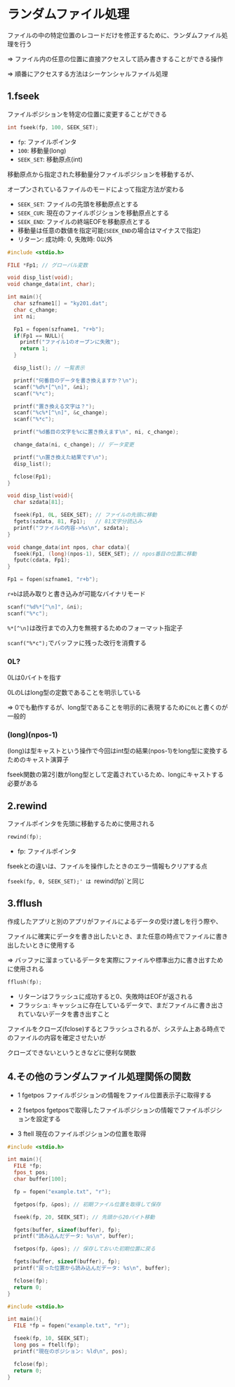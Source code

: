 # ランダムファイル処理
ファイルの中の特定位置のレコードだけを修正するために、ランダムファイル処理を行う

=> ファイル内の任意の位置に直接アクセスして読み書きすることができる操作

=> 順番にアクセスする方法はシーケンシャルファイル処理

## 1.fseek
ファイルポジションを特定の位置に変更することができる

```c
int fseek(fp, 100, SEEK_SET);
```
- `fp`: ファイルポインタ
- `100`: 移動量(long)
- `SEEK_SET`: 移動原点(int)

移動原点から指定された移動量分ファイルポジションを移動するが、

オープンされているファイルのモードによって指定方法が変わる

- `SEEK_SET`: ファイルの先頭を移動原点とする
- `SEEK_CUR`: 現在のファイルポジションを移動原点とする
- `SEEK_END`: ファイルの終端EOFを移動原点とする
- 移動量は任意の数値を指定可能(`SEEK_END`の場合はマイナスで指定)
- リターン: 成功時: 0, 失敗時: 0以外

```c
#include <stdio.h>

FILE *Fp1; // グローバル変数

void disp_list(void);
void change_data(int, char);

int main(){
  char szfname1[] = "ky201.dat";
  char c_change;
  int ni;

  Fp1 = fopen(szfname1, "r+b");
  if(Fp1 == NULL){
    printf("ファイル1のオープンに失敗");
    return 1;
  }

  disp_list(); // 一覧表示

  printf("何番目のデータを書き換えますか？\n");
  scanf("%d%*[^\n]", &ni);
  scanf("%*c");

  printf("置き換える文字は？");
  scanf("%c%*[^\n]", &c_change);
  scanf("%*c");

  printf("%d番目の文字を%cに置き換えます\n", ni, c_change);

  change_data(ni, c_change); // データ変更

  printf("\n置き換えた結果です\n");
  disp_list();

  fclose(Fp1);
}

void disp_list(void){
  char szdata[81];

  fseek(Fp1, 0L, SEEK_SET); // ファイルの先頭に移動
  fgets(szdata, 81, Fp1);   // 81文字分読込み
  printf("ファイルの内容->%s\n", szdata);
}

void change_data(int npos, char cdata){
  fseek(Fp1, (long)(npos-1), SEEK_SET); // npos番目の位置に移動
  fputc(cdata, Fp1);
}
```

```c
Fp1 = fopen(szfname1, "r+b");
```
`r+b`は読み取りと書き込みが可能なバイナリモード

```c
scanf("%d%*[^\n]", &ni);
scanf("%*c");
```
`%*[^\n]`は改行までの入力を無視するためのフォーマット指定子

`scanf("%*c");`でバッファに残った改行を消費する

### 0L?
0Lは0バイトを指す

0LのLはlong型の定数であることを明示している

=> 0でも動作するが、long型であることを明示的に表現するために`0L`と書くのが一般的

### (long)(npos-1)
(long)は型キャストという操作で今回はint型の結果(npos-1)をlong型に変換するためのキャスト演算子

fseek関数の第2引数がlong型として定義されているため、longにキャストする必要がある

## 2.rewind
ファイルポインタを先頭に移動するために使用される

```c
rewind(fp);
```
- fp: ファイルポインタ

fseekとの違いは、ファイルを操作したときのエラー情報もクリアする点

`fseek(fp, 0, SEEK_SET);' は `rewind(fp)`と同じ

## 3.fflush
作成したアプリと別のアプリがファイルによるデータの受け渡しを行う際や、

ファイルに確実にデータを書き出したいとき、また任意の時点でファイルに書き出したいときに使用する

=> バッファに溜まっているデータを実際にファイルや標準出力に書き出すために使用される

```c
fflush(fp);
```
- リターンはフラッシュに成功すると0、失敗時はEOFが返される
- フラッシュ: キャッシュに存在しているデータで、まだファイルに書き出されていないデータを書き出すこと

ファイルをクローズ(fclose)するとフラッシュされるが、システム上ある時点でのファイルの内容を確定させたいが

クローズできないというときなどに便利な関数

## 4.その他のランダムファイル処理関係の関数

- 1 fgetpos
  ファイルポジションの情報をファイル位置表示子に取得する

- 2 fsetpos 
  fgetposで取得したファイルポジションの情報でファイルポジションを設定する

- 3 ftell
  現在のファイルポジションの位置を取得

```c
#include <stdio.h>

int main(){
  FILE *fp;
  fpos_t pos;
  char buffer[100];

  fp = fopen("example.txt", "r");

  fgetpos(fp, &pos); // 初期ファイル位置を取得して保存

  fseek(fp, 20, SEEK_SET); // 先頭から20バイト移動

  fgets(buffer, sizeof(buffer), fp);
  printf("読み込んだデータ: %s\n", buffer);

  fsetpos(fp, &pos); // 保存しておいた初期位置に戻る

  fgets(buffer, sizeof(buffer), fp);
  printf("戻った位置から読み込んだデータ: %s\n", buffer);

  fclose(fp);
  return 0;
}
```

```c
#include <stdio.h>

int main(){
  FILE *fp = fopen("example.txt", "r");

  fseek(fp, 10, SEEK_SET);
  long pos = ftell(fp);
  printf("現在のポジション: %ld\n", pos);

  fclose(fp);
  return 0;
}
```

